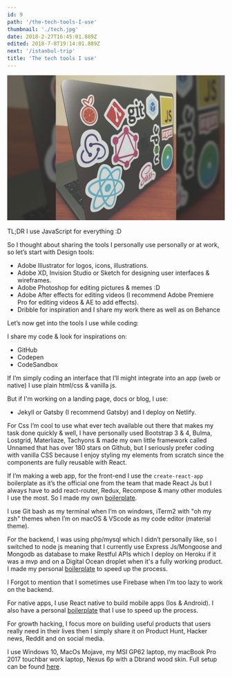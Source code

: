 ```yaml
---
id: 9
path: '/the-tech-tools-I-use'
thumbnail: './tech.jpg'
date: 2018-2-27T16:45:01.889Z
edited: 2018-7-8T19:14:01.889Z
next: '/istanbul-trip'
title: 'The tech tools I use'
---
```


![Tools](tech.jpg "Taken from my Instagram")

TL;DR I use JavaScript for everything :D

So I thought about sharing the tools I personally use personally or at work, so let’s start with Design tools:

* Adobe Illustrator for logos, icons, illustrations.
* Adobe XD, Invision Studio or Sketch for designing user interfaces & wireframes.
* Adobe Photoshop for editing pictures & memes :D
* Adobe After effects for editing videos (I recommend Adobe Premiere Pro for editing videos & AE to add effects).
* Dribble for inspiration and I share my work there as well as on Behance

Let’s now get into the tools I use while coding:

I share my code & look for inspirations on:

* GitHub
* Codepen
* CodeSandbox

If I’m simply coding an interface that I’ll might integrate into an app (web or native) I use plain html/css & vanilla js.

But if I'm working on a landing page, docs or blog, I use:

* Jekyll or Gatsby (I recommend Gatsby) and I deploy on Netlify.

For Css I’m cool to use what ever tech available out there that makes my task done quickly & well, I have personally used Bootstrap 3 & 4, Bulma, Lostgrid, Materliaze, Tachyons & made my own little framework called Unnamed that has over 180 stars on Github, but I seriously prefer coding with vanilla CSS because I enjoy styling my elements from scratch since the components are fully reusable with React.

If I’m making a web app, for the front-end I use the `create-react-app` boilerplate as it’s the official one from the team that made React Js but I always have to add react-router, Redux, Recompose & many other modules I use the most. So I made my own [boilerplate](https://github.com/smakosh/personal-react-app-boilerplate).

I use Git bash as my terminal when I’m on windows, iTerm2 with "oh my zsh" themes when I’m on macOS & VScode as my code editor (material theme).

For the backend, I was using php/mysql which I didn’t personally like, so I switched to node js meaning that I currently use Express Js/Mongoose and Mongodb as database to make Restful APIs which I deploy on Heroku if it was a mvp and on a Digital Ocean droplet when it's a fully working product. I made my personal [boilerplate](https://github.com/smakosh/rest-api-boilerplate-v2) to speed up the process.

I Forgot to mention that I sometimes use Firebase when I’m too lazy to work on the backend.

For native apps, I use React native to build mobile apps (Ios & Android). I also have a personal [boilerplate](https://github.com/smakosh/RN-personal-boilerplate) that I use to speed up the process.

For growth hacking, I focus more on building useful products that users really need in their lives then I simply share it on Product Hunt, Hacker news, Reddit and on social media.

I use Windows 10, MacOs Mojave, my MSI GP62 laptop, my macBook Pro 2017 touchbar work laptop, Nexus 6p with a Dbrand wood skin. Full setup can be found [here](https://docs.google.com/document/d/1falYEEHhJxq4HIXwOPoc4lk0AYsfHY4U6ZCcY4Srs8g/edit?usp=sharing).
